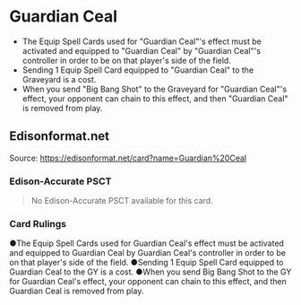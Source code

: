# Guardian Ceal

*   The Equip Spell Cards used for "Guardian Ceal"'s effect must be activated and equipped to "Guardian Ceal" by "Guardian Ceal"'s controller in order to be on that player's side of the field.
*   Sending 1 Equip Spell Card equipped to "Guardian Ceal" to the Graveyard is a cost.
*   When you send "Big Bang Shot" to the Graveyard for "Guardian Ceal"'s effect, your opponent can chain to this effect, and then "Guardian Ceal" is removed from play.

## Edisonformat.net

Source: https://edisonformat.net/card?name=Guardian%20Ceal

### Edison-Accurate PSCT

> No Edison-Accurate PSCT available for this card.

### Card Rulings

●The Equip Spell Cards used for Guardian Ceal's effect must be activated and equipped to Guardian Ceal by Guardian Ceal's controller in order to be on that player's side of the field.
●Sending 1 Equip Spell Card equipped to Guardian Ceal to the GY is a cost.
●When you send Big Bang Shot to the GY for Guardian Ceal's effect, your opponent can chain to this effect, and then Guardian Ceal is removed from play.
            